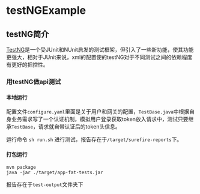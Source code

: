 # testNGExample

## testNG简介
[TestNG](https://testng.org/doc/index.html)是一个受JUnit和NUnit启发的测试框架，但引入了一些新功能，使其功能更强大，相对于JUnit来说，xml的配置使的testNG对于不同测试之间的依赖程度有更好的把控性。

### 用testNG做api测试

#### 本地运行
配置文件``configure.yaml``里面是关于用户和网关的配置，``TestBase.java``中根据自身业务需求写了一个认证机制，模拟用户登录获取token放入请求中，测试只要继承``TestBase``，请求就自带认证后的token头信息。

运行命令
```sh run.sh```
进行测试，报告存在于``/target/surefire-reports``下。

#### 打包运行
```
mvn package
java -jar ./target/app-fat-tests.jar
```
报告存在于``test-output``文件夹下